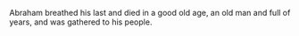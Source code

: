 Abraham breathed his last and died in a good old age, an old man and full of years, and was gathered to his people.
